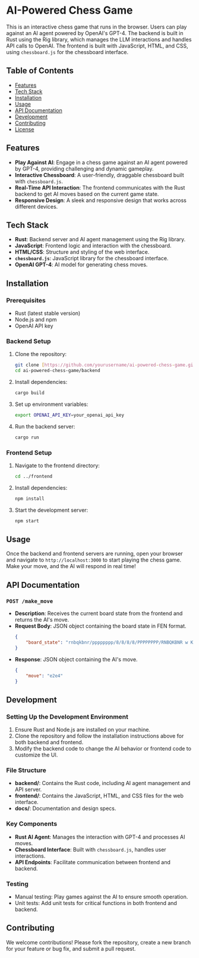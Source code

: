 # AI-Powered Chess Game

This is an interactive chess game that runs in the browser. Users can play against an AI agent powered by OpenAI's GPT-4. The backend is built in Rust using the Rig library, which manages the LLM interactions and handles API calls to OpenAI. The frontend is built with JavaScript, HTML, and CSS, using `chessboard.js` for the chessboard interface.

## Table of Contents

- [Features](#features)
- [Tech Stack](#tech-stack)
- [Installation](#installation)
- [Usage](#usage)
- [API Documentation](#api-documentation)
- [Development](#development)
- [Contributing](#contributing)
- [License](#license)

## Features

- **Play Against AI**: Engage in a chess game against an AI agent powered by GPT-4, providing challenging and dynamic gameplay.
- **Interactive Chessboard**: A user-friendly, draggable chessboard built with `chessboard.js`.
- **Real-Time API Interaction**: The frontend communicates with the Rust backend to get AI moves based on the current game state.
- **Responsive Design**: A sleek and responsive design that works across different devices.

## Tech Stack

- **Rust**: Backend server and AI agent management using the Rig library.
- **JavaScript**: Frontend logic and interaction with the chessboard.
- **HTML/CSS**: Structure and styling of the web interface.
- **`chessboard.js`**: JavaScript library for the chessboard interface.
- **OpenAI GPT-4**: AI model for generating chess moves.

## Installation

### Prerequisites

- Rust (latest stable version)
- Node.js and npm
- OpenAI API key

### Backend Setup

1. Clone the repository:
    ```bash
    git clone [https://github.com/yourusername/ai-powered-chess-game.git](https://github.com/Tachikoma000/chess-agent.git)
    cd ai-powered-chess-game/backend
    ```

2. Install dependencies:
    ```bash
    cargo build
    ```

3. Set up environment variables:
    ```bash
    export OPENAI_API_KEY=your_openai_api_key
    ```

4. Run the backend server:
    ```bash
    cargo run
    ```

### Frontend Setup

1. Navigate to the frontend directory:
    ```bash
    cd ../frontend
    ```

2. Install dependencies:
    ```bash
    npm install
    ```

3. Start the development server:
    ```bash
    npm start
    ```

## Usage

Once the backend and frontend servers are running, open your browser and navigate to `http://localhost:3000` to start playing the chess game. Make your move, and the AI will respond in real time!

## API Documentation

### `POST /make_move`

- **Description**: Receives the current board state from the frontend and returns the AI's move.
- **Request Body**: JSON object containing the board state in FEN format.
    ```json
    {
        "board_state": "rnbqkbnr/pppppppp/8/8/8/8/PPPPPPPP/RNBQKBNR w KQkq - 0 1"
    }
    ```
- **Response**: JSON object containing the AI's move.
    ```json
    {
        "move": "e2e4"
    }
    ```

## Development

### Setting Up the Development Environment

1. Ensure Rust and Node.js are installed on your machine.
2. Clone the repository and follow the installation instructions above for both backend and frontend.
3. Modify the backend code to change the AI behavior or frontend code to customize the UI.

### File Structure

- **backend/**: Contains the Rust code, including AI agent management and API server.
- **frontend/**: Contains the JavaScript, HTML, and CSS files for the web interface.
- **docs/**: Documentation and design specs.

### Key Components

- **Rust AI Agent**: Manages the interaction with GPT-4 and processes AI moves.
- **Chessboard Interface**: Built with `chessboard.js`, handles user interactions.
- **API Endpoints**: Facilitate communication between frontend and backend.

### Testing

- Manual testing: Play games against the AI to ensure smooth operation.
- Unit tests: Add unit tests for critical functions in both frontend and backend.

## Contributing

We welcome contributions! Please fork the repository, create a new branch for your feature or bug fix, and submit a pull request.
